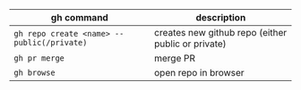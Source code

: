 
| gh command                                | description                                       |
|-----------------------------------------|------------------------------------------------|
| `gh repo create <name> --public(/private)` | creates new github repo (either public or private) |
| `gh pr merge` | merge PR |
| `gh browse` | open repo in browser |
